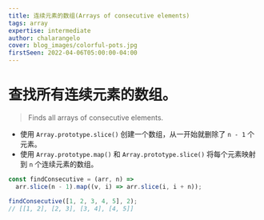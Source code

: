 ```yaml
---
title: 连续元素的数组(Arrays of consecutive elements)
tags: array
expertise: intermediate
author: chalarangelo
cover: blog_images/colorful-pots.jpg
firstSeen: 2022-04-06T05:00:00-04:00
---
```


# 查找所有连续元素的数组。
> Finds all arrays of consecutive elements.

- 使用 `Array.prototype.slice()` 创建一个数组，从一开始就删除了 `n - 1` 个元素。
- 使用 `Array.prototype.map()` 和 `Array.prototype.slice()` 将每个元素映射到 `n` 个连续元素的数组。

```js
const findConsecutive = (arr, n) =>
  arr.slice(n - 1).map((v, i) => arr.slice(i, i + n));
```

```js
findConsecutive([1, 2, 3, 4, 5], 2);
// [[1, 2], [2, 3], [3, 4], [4, 5]]
```

